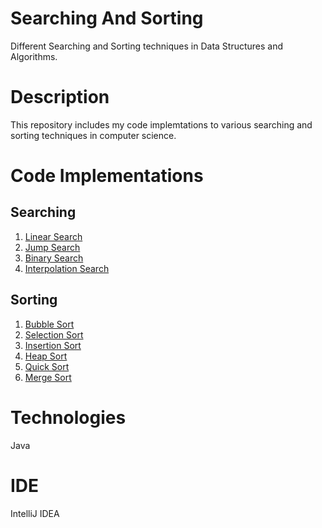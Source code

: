 # Searching And Sorting
Different Searching and Sorting techniques in Data Structures and Algorithms.

# Description
This repository includes my code implemtations to various searching and sorting techniques in computer science.

# Code Implementations
## Searching
1. [Linear Search](https://github.com/agrawal-priyank/searching-and-sorting-algorithms/blob/master/src/LinearSearch.java)
2. [Jump Search](https://github.com/agrawal-priyank/searching-and-sorting-algorithms/blob/master/src/JumpSearch.java)
3. [Binary Search](https://github.com/agrawal-priyank/searching-and-sorting-algorithms/blob/master/src/BinarySearch.java)
4. [Interpolation Search](https://github.com/agrawal-priyank/searching-and-sorting-algorithms/blob/master/src/InterpolationSearch.java)

## Sorting
1. [Bubble Sort](https://github.com/agrawal-priyank/searching-and-sorting-algorithms/blob/master/src/BubbleSort.java)
2. [Selection Sort](https://github.com/agrawal-priyank/searching-and-sorting-algorithms/blob/master/src/SelectionSort.java)
3. [Insertion Sort](https://github.com/agrawal-priyank/searching-and-sorting-algorithms/blob/master/src/InsertionSort.java)
4. [Heap Sort](https://github.com/agrawal-priyank/searching-and-sorting-algorithms/blob/master/src/HeapSort.java)
5. [Quick Sort](https://github.com/agrawal-priyank/searching-and-sorting-algorithms/blob/master/src/QuickSort.java)
6. [Merge Sort](https://github.com/agrawal-priyank/searching-and-sorting-algorithms/blob/master/src/MergeSort.java)

# Technologies
Java

# IDE
IntelliJ IDEA

